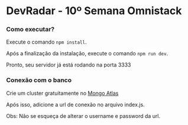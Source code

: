 # DevRadar - 10º Semana Omnistack

### Como executar?

Execute o comando `npm install`. 

Após a finalização da instalação, execute o comando `npm run dev`.

Pronto, seu servidor já está rodando na porta 3333

### Conexão com o banco

Crie um cluster gratuitamente no [Mongo Atlas](https://www.mongodb.com/cloud/atlas)

Após isso, adicione a url de conexão no arquivo index.js.

Obs: Não se esqueça de alterar o username e password da url.
